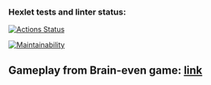 ### Hexlet tests and linter status:
[![Actions Status](https://github.com/Kiatsyndesi/php-project-lvl1/workflows/hexlet-check/badge.svg)](https://github.com/Kiatsyndesi/php-project-lvl1/actions)

[![Maintainability](https://api.codeclimate.com/v1/badges/72938105c1e06553d43a/maintainability)](https://codeclimate.com/github/Kiatsyndesi/php-project-lvl1/maintainability)

## Gameplay from Brain-even game: [link](https://asciinema.org/a/zyNTP15EHgkDcywl49Xq5EQad)